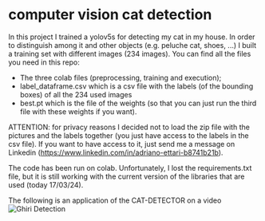 # computer vision cat detection

In this project I trained a yolov5s for detecting my cat in my house. In order to distinguish among it and other objects (e.g. peluche cat, shoes, ...)
I built a training set with different images (234 images). You can find all the files you need in this repo:

* The three colab files (preprocessing, training and execution);
* label_dataframe.csv which is a csv file with the labels (of the bounding boxes) of all the 234 used images  
* best.pt which is the file of the weights (so that you can just run the third file with these weights if you want).

ATTENTION: for privacy reasons I decided not to load the zip file with the pictures and the labels together (you just have access to the labels in the csv file). If you want to have access to it, just send me a message on Linkedin (https://www.linkedin.com/in/adriano-ettari-b8741b21b).

The code has been run on colab. Unfortunately, I lost the requirements.txt file, but it is still working with the current version of the libraries that are used (today 17/03/24).

The following is an application of the CAT-DETECTOR on a video
![Ghiri Detection](https://github.com/AdrianoEttari/CAT-DETECTOR/blob/main/CAT_DETECTOR.gif)
